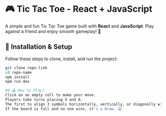 # 🎮 Tic Tac Toe - React + JavaScript  

A simple and fun Tic Tac Toe game built with **React** and **JavaScript**. Play against a friend and enjoy smooth gameplay! 🎉  

## 🚀 Installation & Setup


Follow these steps to clone, install, and run the project:  

```sh
git clone repo-link
cd repo-name 
npm install  
npm run dev 

## 🕹️ How to Play?
Click on an empty cell to make your move.
Players take turns placing X and O.
The first to align 3 symbols horizontally, vertically, or diagonally wins! 🏆
If the board is full and no one wins, it's a Draw. 😃